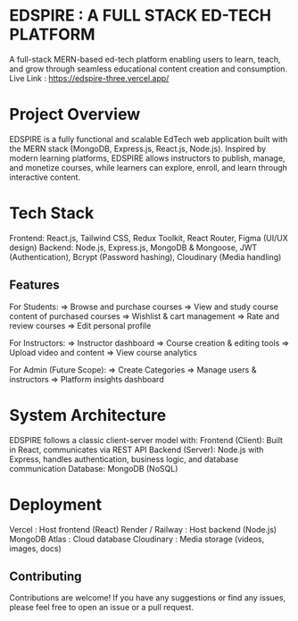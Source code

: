 # EDSPIRE : A FULL STACK ED-TECH PLATFORM
A full-stack MERN-based ed-tech platform enabling users to learn, teach, and grow through seamless educational content creation and consumption.
Live Link : https://edspire-three.vercel.app/

# Project Overview
EDSPIRE is a fully functional and scalable EdTech web application built with the MERN stack (MongoDB, Express.js, React.js, Node.js). Inspired by modern learning platforms, EDSPIRE allows instructors to publish, manage, and monetize courses, while learners can explore, enroll, and learn through interactive content.

#  Tech Stack
Frontend: React.js, Tailwind CSS, Redux Toolkit, React Router, Figma (UI/UX design)
Backend: Node.js, Express.js, MongoDB & Mongoose, JWT (Authentication), Bcrypt (Password hashing), Cloudinary (Media handling)

## Features
For Students:
=> Browse and purchase courses
=> View and study course content of purchased courses
=> Wishlist & cart management
=> Rate and review courses
=> Edit personal profile

For Instructors:
=> Instructor dashboard
=> Course creation & editing tools
=> Upload video and content
=> View course analytics

For Admin (Future Scope):
=> Create Categories
=> Manage users & instructors
=> Platform insights dashboard

# System Architecture
EDSPIRE follows a classic client-server model with:
Frontend (Client): Built in React, communicates via REST API
Backend (Server): Node.js with Express, handles authentication, business logic, and database communication
Database: MongoDB (NoSQL)

# Deployment
Vercel : Host frontend (React)
Render / Railway : Host backend (Node.js)
MongoDB Atlas :	Cloud database
Cloudinary : Media storage (videos, images, docs)

## Contributing
Contributions are welcome! If you have any suggestions or find any issues, please feel free to open an issue or a pull request.
